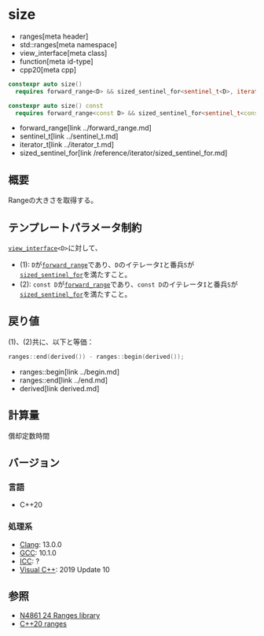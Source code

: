 # size
* ranges[meta header]
* std::ranges[meta namespace]
* view_interface[meta class]
* function[meta id-type]
* cpp20[meta cpp]

```cpp
constexpr auto size()
  requires forward_range<D> && sized_sentinel_for<sentinel_t<D>, iterator_t<D>>;                   // (1)

constexpr auto size() const
  requires forward_range<const D> && sized_sentinel_for<sentinel_t<const D>, iterator_t<const D>>; // (2)
```
* forward_range[link ../forward_range.md]
* sentinel_t[link ../sentinel_t.md]
* iterator_t[link ../iterator_t.md]
* sized_sentinel_for[link /reference/iterator/sized_sentinel_for.md]

## 概要
Rangeの大きさを取得する。

## テンプレートパラメータ制約
[`view_interface`](../view_interface.md)`<D>`に対して、

- (1): `D`が[`forward_range`](../forward_range.md)であり、`D`のイテレータ`I`と番兵`S`が[`sized_sentinel_for`](/reference/iterator/sized_sentinel_for.md)を満たすこと。
- (2): `const D`が[`forward_range`](../forward_range.md)であり、`const D`のイテレータ`I`と番兵`S`が[`sized_sentinel_for`](/reference/iterator/sized_sentinel_for.md)を満たすこと。

## 戻り値
(1)、(2)共に、以下と等価：

```cpp
ranges::end(derived()) - ranges::begin(derived());
```
* ranges::begin[link ../begin.md]
* ranges::end[link ../end.md]
* derived[link derived.md]

## 計算量
償却定数時間

## バージョン
### 言語
- C++20

### 処理系
- [Clang](/implementation.md#clang): 13.0.0
- [GCC](/implementation.md#gcc): 10.1.0
- [ICC](/implementation.md#icc): ?
- [Visual C++](/implementation.md#visual_cpp): 2019 Update 10

## 参照
- [N4861 24 Ranges library](https://timsong-cpp.github.io/cppwp/n4861/ranges)
- [C++20 ranges](https://techbookfest.org/product/5134506308665344)
